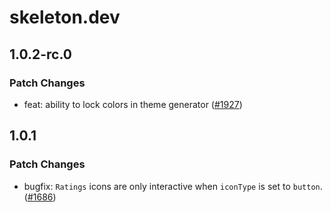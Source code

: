 # skeleton.dev

## 1.0.2-rc.0

### Patch Changes

- feat: ability to lock colors in theme generator ([#1927](https://github.com/skeletonlabs/skeleton/pull/1927))

## 1.0.1

### Patch Changes

- bugfix: `Ratings` icons are only interactive when `iconType` is set to `button`. ([#1686](https://github.com/skeletonlabs/skeleton/pull/1686))
